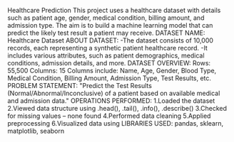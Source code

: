  Healthcare Prediction
 This project uses a healthcare dataset with details such as patient age, gender, medical condition, billing amount, and admission type. The aim is to build a machine learning model that can predict the likely test result a patient may receive.
 DATASET NAME: Healthcare Dataset
 ABOUT DATASET:
-The dataset consists of 10,000 records, each representing a synthetic patient healthcare record.
-It includes various attributes, such as patient demographics, medical conditions, admission details, and more.
DATASET OVERVIEW:
Rows: 55,500
Columns: 15
Columns include: Name, Age, Gender, Blood Type, Medical Condition, Billing Amount, Admission Type, Test Results, etc.
PROBLEM STATEMENT:
"Predict the Test Results (Normal/Abnormal/Inconclusive) of a patient based on available medical and admission data."
OPERATIONS PERFORMED:
1.Loaded the dataset
2.Viewed data structure using .head(), .tail(), .info(), .describe()
3.Checked for missing values – none found
4.Performed data cleaning
5.Applied preprocessing
6.Visualized data using
LIBRARIES USED:
pandas, sklearn, matplotlib, seaborn
